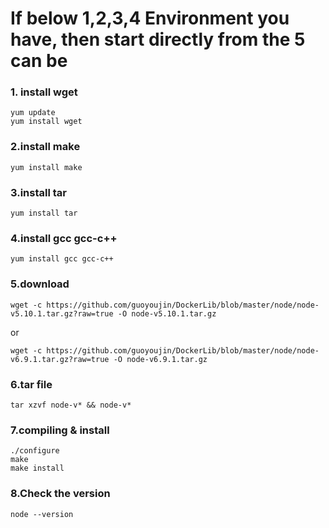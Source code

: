 # If below 1,2,3,4 Environment you have, then start directly from the 5 can be
### 1. install wget
```shell
yum update
yum install wget
```

### 2.install make
```shell
yum install make
```

### 3.install tar
```shell
yum install tar
```

### 4.install gcc gcc-c++
```shell
yum install gcc gcc-c++
```

### 5.download
```shell
wget -c https://github.com/guoyoujin/DockerLib/blob/master/node/node-v5.10.1.tar.gz?raw=true -O node-v5.10.1.tar.gz
```
or
```
wget -c https://github.com/guoyoujin/DockerLib/blob/master/node/node-v6.9.1.tar.gz?raw=true -O node-v6.9.1.tar.gz
```

### 6.tar file
```shell
tar xzvf node-v* && node-v*
```

### 7.compiling & install
```shell
./configure
make
make install
```

### 8.Check the version
```
node --version
```